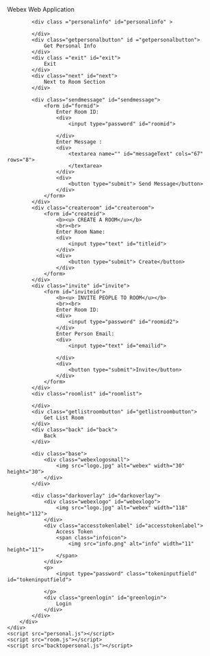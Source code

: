 <!DOCTYPE html>
<html lang="en">
<head>
    <meta charset="UTF-8">
    <meta http-equiv="X-UA-Compatible" content="IE=edge">
    <meta name="viewport" content="width=device-width, initial-scale=1.0">
    <title>Webex Web Application</title>
</head>
<body>
    <div class = "wrapper">
        <div class = "maininterface">
            <div clss = "apptitle">
                Webex Web Application
            </div>

            <div class ="personalinfo" id="personalinfo" >

            </div>
            <div class="getpersonalbutton" id ="getpersonalbutton">
                Get Personal Info
            </div>
            <div class ="exit" id="exit">
                Exit
            </div>
            <div class="next" id="next">
                Next to Room Section
            </div>

            <div class="sendmessage" id="sendmessage">
                <form id="formid">
                    Enter Room ID:
                    <div>
                        <input type="password" id="roomid">

                    </div>
                    Enter Message :
                    <div>
                        <textarea name="" id="messageText" cols="67" rows="8">
                        </textarea>
                    </div>
                    <div>
                        <button type="submit"> Send Message</button>
                    </div>
                </form>
            </div>
            <div class="createroom" id="createroom">
                <form id="createid">
                    <b><u> CREATE A ROOM</u></b>
                    <br><br>
                    Enter Room Name:
                    <div>
                        <input type="text" id="titleid">
                    </div>
                    <div>
                        <button type="submit"> Create</button>
                    </div>
                </form>
            </div>
            <div class="invite" id="invite">
                <form id="inviteid">
                    <b><u> INVITE PEOPLE TO ROOM</u></b>
                    <br><br>
                    Enter Room ID:
                    <div>
                        <input type="password" id="roomid2">
                    </div>
                    Enter Person Email:
                    <div>
                        <input type="text" id="emailid">

                    </div>
                    <div>
                        <button type="submit">Invite</button>
                    </div>
                </form>
            </div>
            <div class="roomlist" id="roomlist">

            </div>
            <div class="getlistroombutton" id="getlistroombutton">
                Get List Room
            </div>
            <div class="back" id="back">
                Back
            </div>

            <div class="base">
                <div class="webexlogosmall">
                    <img src="logo.jpg" alt="webex" width="30" height="30">
                </div>
            </div>

            <div class="darkoverlay" id="darkoverlay">
                <div class="webexlogo" id="webexlogo">
                    <img src="logo.jpg" alt="webex" width="118" height="112">
                </div>
                <div class="accesstokenlabel" id="accesstokenlabel">
                    Access Token
                    <span class="infoicon">
                        <img src="info.png" alt="info" width="11" height="11">
                    </span>
                </div>
                <p>
                    <input type="password" class="tokeninputfield" id="tokeninputfield">

                </p>
                <div class="greenlogin" id="greenlogin">
                    Login
                </div>
            </div>
        </div>
    </div>
    <script src="personal.js"></script>
    <script src="room.js"></script>
    <script src="backtopersonal.js"></script>
</body>
</html>
